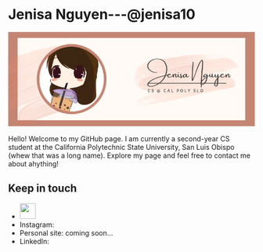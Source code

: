 # Jenisa Nguyen---@jenisa10
[![Jenisa's Banner.](https://github.com/jenisa10/jenisa10/blob/master/Banner.png?raw=true)](https://www.jenisa10.github.io)

Hello! Welcome to my GitHub page. I am currently a second-year CS student at the California Polytechnic State University, San Luis Obispo (whew that was a long name). Explore my page and feel free to contact me about ahything!

## Keep in touch
* <img height="32" width="32" src="https://unpkg.com/simple-icons@v3/icons/twitter.svg" />
* Instagram:
* Personal site: coming soon...
* LinkedIn: 

<!--
**jenisa10/jenisa10** is a ✨ _special_ ✨ repository because its `README.md` (this file) appears on your GitHub profile.
### Spotify Playing 👋
[![Spotify](https://jenisa10.vercel.app/api/spotify)](https://open.spotify.com/user/USER_NAME)

Here are some ideas to get you started:

- 🔭 I’m currently working on ...
- 🌱 I’m currently learning ...
- 👯 I’m looking to collaborate on ...
- 🤔 I’m looking for help with ...
- 💬 Ask me about ...
- 📫 How to reach me: ...
- 😄 Pronouns: ...
- ⚡ Fun fact: ...
-->
